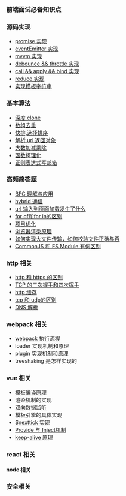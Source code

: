 ### 前端面试必备知识点
### 源码实现
* [promise 实现](https://juejin.cn/post/6844903665686282253)
* [eventEmitter 实现](https://www.cnblogs.com/Mcrown/p/14435144.html)
* [mvvm 实现](https://juejin.cn/post/6844903903822086151)
* [debounce && throttle 实现](https://www.cnblogs.com/Mcrown/p/14435234.html)
* [call && apply && bind 实现](https://www.cnblogs.com/Mcrown/p/14435224.html)
* [reduce 实现](https://juejin.cn/post/6900447811330899981)
* [实现模板字符串](https://www.cnblogs.com/Mcrown/p/14442915.html)

### 基本算法
* [深度 clone](https://www.cnblogs.com/Mcrown/p/14435201.html)
* [数组去重](https://www.cnblogs.com/Mcrown/p/14435191.html)
* [快排,选择排序](https://www.cnblogs.com/Mcrown/p/14435545.html)
* [解析 url 返回对象](https://www.cnblogs.com/Mcrown/p/14435846.html)
* [大数加减乘除](https://www.jianshu.com/p/c373943f0e9e)
* [函数柯理化](https://www.cnblogs.com/Mcrown/p/14442038.html)
* [正则表达式写邮箱](https://www.jianshu.com/p/7f41b1c6c8ba)

### 高频简答题
* [BFC 理解与应用](https://juejin.cn/post/6898278714312753159)
* [hybrid 通信](https://juejin.cn/post/6844903640520474637)
* [url 输入到页面加载发生了什么](https://segmentfault.com/a/1190000006879700)
* [for of和for in的区别](https://segmentfault.com/q/1010000006658882)
* [项目优化](https://www.cnblogs.com/Mcrown/p/14451863.html)
* [浏览器渲染原理](https://segmentfault.com/a/1190000012960187)
* [如何实现大文件传输，如何校验文件正确与否](https://juejin.cn/post/6844903860327186445)
* [CommonJS 和 ES Module 有何区别](https://juejin.cn/post/6844904080955932680)

### http 相关
* [http 和 https 的区别](https://juejin.cn/post/6904227431939342344)
* [TCP 的三次握手和四次挥手](https://juejin.cn/post/6844903950181744653)
* [http 缓存](https://juejin.cn/post/6844903517702848526)
* [tcp 和 udp的区别](https://juejin.cn/post/6844903800336023560)
* [DNS 解析](https://juejin.cn/post/6844903752890056711)
### webpack 相关
* [webpack 执行流程](https://www.manster.me/?p=872)
* loader 实现机制和原理
* plugin 实现机制和原理
* treeshaking 是怎样实现的

### vue 相关
* [模板编译原理](https://juejin.cn/post/6844903576343412743)
* 渲染机制的实现
* [双向数据监听](https://juejin.cn/post/6844903903822086151)
* 模板引擎的具体实现
* [$nexttick 实现](https://juejin.im/post/6844903906967814151)
* [Provide 与 Inject机制](https://juejin.cn/entry/6844903890484199437)
* [keep-alive 原理](https://juejin.cn/post/6844903837770203144)
### react 相关
#### node 相关
### 安全相关
